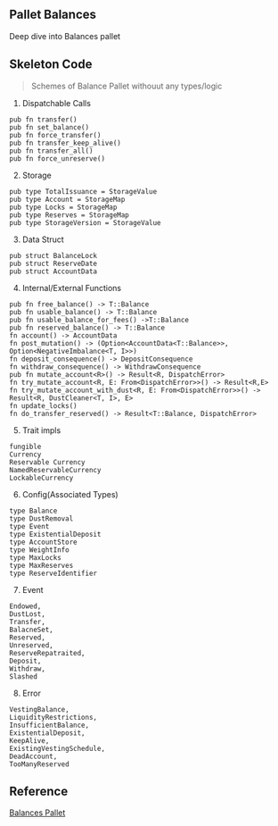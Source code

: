 ## Pallet Balances

Deep dive into Balances pallet


## Skeleton Code

> Schemes of Balance Pallet withouut any types/logic

1. Dispatchable Calls

````
pub fn transfer() 
pub fn set_balance()
pub fn force_transfer()
pub fn transfer_keep_alive()
pub fn transfer_all()
pub fn force_unreserve()
````

2. Storage

````
pub type TotalIssuance = StorageValue
pub type Account = StorageMap
pub type Locks = StorageMap
pub type Reserves = StorageMap
pub type StorageVersion = StorageValue
````

3. Data Struct

````
pub struct BalanceLock
pub struct ReserveDate
pub struct AccountData
````

4. Internal/External Functions

````
pub fn free_balance() -> T::Balance
pub fn usable_balance() -> T::Balance
pub fn usable_balance_for_fees() ->T::Balance
pub fn reserved_balance() -> T::Balance
fn account() -> AccountData
fn post_mutation() -> (Option<AccountData<T::Balance>>, Option<NegativeImbalance<T, I>>)
fn deposit_consequence() -> DepositConsequence
fn withdraw_consequence() -> WithdrawConsequence
pub fn mutate_account<R>() -> Result<R, DispatchError>
fn try_mutate_account<R, E: From<DispatchError>>() -> Result<R,E>
fn try_mutate_account_with_dust<R, E: From<DispatchError>>() -> Result<R, DustCleaner<T, I>, E>
fn update_locks() 
fn do_transfer_reserved() -> Result<T::Balance, DispatchError>
````

5. Trait impls

````
fungible
Currency
Reservable Currency
NamedReservableCurrency
LockableCurrency
````

6. Config(Associated Types)

````
type Balance
type DustRemoval
type Event
type ExistentialDeposit
type AccountStore
type WeightInfo
type MaxLocks
type MaxReserves
type ReserveIdentifier
````

7. Event

````
Endowed,
DustLost,
Transfer,
BalacneSet,
Reserved,
Unreserved,
ReserveRepatraited,
Deposit,
Withdraw,
Slashed
````

8. Error

````
VestingBalance,
LiquidityRestrictions,
InsufficientBalance,
ExistentialDeposit,
KeepAlive,
ExistingVestingSchedule,
DeadAccount,
TooManyReserved
````

## Reference
[Balances Pallet](https://github.com/paritytech/substrate/tree/master/frame/balances)
